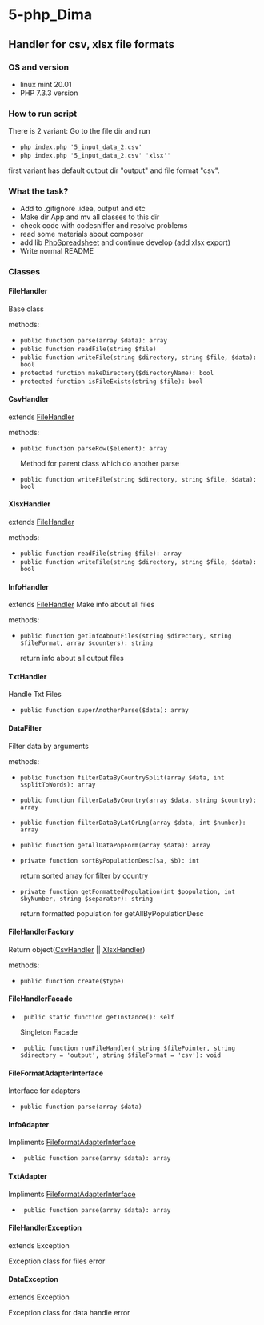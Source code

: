 5-php_Dima
==========
Handler for csv, xlsx file formats
----------------------------------
### OS and version
- linux mint 20.01
- PHP 7.3.3 version
### How to run script
There is 2 variant:
Go to the file dir and run

- `php index.php '5_input_data_2.csv'`
- `php index.php '5_input_data_2.csv' 'xlsx''`

first variant has default output dir "output" and file format "csv".

### What the task?

- Add to .gitignore .idea, output and etc
- Make dir App and mv all classes to this dir 
- check code with codesniffer and resolve problems
- read some materials about composer
- add lib [PhpSpreadsheet](https://github.com/PHPOffice/PhpSpreadsheet) and continue develop (add xlsx export)
- Write normal README

### Classes
#### FileHandler
Base class 

methods:
- `public function parse(array $data): array`
- `public function readFile(string $file)`
- `public function writeFile(string $directory, string $file, $data): bool`
- `protected function makeDirectory($directoryName): bool`
- `protected function isFileExists(string $file): bool`


#### CsvHandler
extends [FileHandler](#FileHandler)

methods:

- `public function parseRow($element): array`

  Method for parent class which do another parse
- `public function writeFile(string $directory, string $file, $data): bool`


#### XlsxHandler
extends [FileHandler](#FileHandler)

methods:

- `public function readFile(string $file): array`
- `public function writeFile(string $directory, string $file, $data): bool`


#### InfoHandler
extends [FileHandler](#FileHandler)
Make info about all files 

methods:

- `public function getInfoAboutFiles(string $directory, string $fileFormat, array $counters): string`

  return info about all output files 

#### TxtHandler
Handle Txt Files 

- `public function superAnotherParse($data): array`

#### DataFilter
Filter data by arguments 

methods:

- `public function filterDataByCountrySplit(array $data, int $splitToWords): array`
- `public function filterDataByCountry(array $data, string $country): array`
- `public function filterDataByLatOrLng(array $data, int $number): array`
- `public function getAllDataPopForm(array $data): array`
- `private function sortByPopulationDesc($a, $b): int`

   return sorted array for filter by country
- `private function getFormattedPopulation(int $population, int $byNumber, string $separator): string`

   return formatted population for getAllByPopulationDesc


#### FileHandlerFactory
Return object([CsvHandler](#CsvHandler) || [XlsxHandler](#XlsxHandler))

methods:

- `public function create($type)`

#### FileHandlerFacade

- ` public static function getInstance(): self` 

  Singleton Facade
- ` public function runFileHandler(
  string $filePointer,
  string $directory = 'output',
  string $fileFormat = 'csv'): void`

#### FileFormatAdapterInterface
Interface for adapters 

- `public function parse(array $data)`

#### InfoAdapter
Impliments [FileformatAdapterInterface](#FileFormatAdapterInterface)

- ` public function parse(array $data): array`


#### TxtAdapter
Impliments [FileformatAdapterInterface](#FileFormatAdapterInterface)

- ` public function parse(array $data): array`

#### FileHandlerException
extends Exception

Exception class for files error 

#### DataException
extends Exception

Exception class for data handle error 
